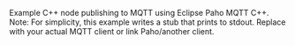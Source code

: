 Example C++ node publishing to MQTT using Eclipse Paho MQTT C++.
Note: For simplicity, this example writes a stub that prints to stdout.
Replace with your actual MQTT client or link Paho/another client.
